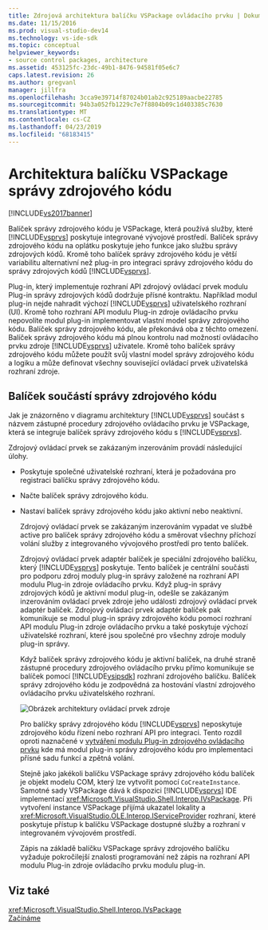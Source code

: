 ```yaml
---
title: Zdrojová architektura balíčku VSPackage ovládacího prvku | Dokumentace Microsoftu
ms.date: 11/15/2016
ms.prod: visual-studio-dev14
ms.technology: vs-ide-sdk
ms.topic: conceptual
helpviewer_keywords:
- source control packages, architecture
ms.assetid: 453125fc-23dc-49b1-8476-94581f05e6c7
caps.latest.revision: 26
ms.author: gregvanl
manager: jillfra
ms.openlocfilehash: 3cca9e39714f87024b01ab2c925189aacbe22785
ms.sourcegitcommit: 94b3a052fb1229c7e7f8804b09c1d403385c7630
ms.translationtype: MT
ms.contentlocale: cs-CZ
ms.lasthandoff: 04/23/2019
ms.locfileid: "68183415"
---
```

# <a name="source-control-vspackage-architecture"></a>Architektura balíčku VSPackage správy zdrojového kódu
[!INCLUDE[vs2017banner](../../includes/vs2017banner.md)]

Balíček správy zdrojového kódu je VSPackage, která používá služby, které [!INCLUDE[vsprvs](../../includes/vsprvs-md.md)] poskytuje integrované vývojové prostředí. Balíček správy zdrojového kódu na oplátku poskytuje jeho funkce jako službu správy zdrojových kódů. Kromě toho balíček správy zdrojového kódu je větší variabilitu alternativní než plug-in pro integraci správy zdrojového kódu do správy zdrojových kódů [!INCLUDE[vsprvs](../../includes/vsprvs-md.md)].  
  
 Plug-in, který implementuje rozhraní API zdrojový ovládací prvek modulu Plug-in správy zdrojových kódů dodržuje přísné kontraktu. Například modul plug-in nejde nahradit výchozí [!INCLUDE[vsprvs](../../includes/vsprvs-md.md)] uživatelského rozhraní (UI). Kromě toho rozhraní API modulu Plug-in zdroje ovládacího prvku nepovolíte modul plug-in implementovat vlastní model správy zdrojového kódu. Balíček správy zdrojového kódu, ale překonává oba z těchto omezení. Balíček správy zdrojového kódu má plnou kontrolu nad možností ovládacího prvku zdroje [!INCLUDE[vsprvs](../../includes/vsprvs-md.md)] uživatele. Kromě toho balíček správy zdrojového kódu můžete použít svůj vlastní model správy zdrojového kódu a logiku a může definovat všechny související ovládací prvek uživatelská rozhraní zdroje.  
  
## <a name="source-control-package-components"></a>Balíček součástí správy zdrojového kódu  
 Jak je znázorněno v diagramu architektury [!INCLUDE[vsprvs](../../includes/vsprvs-md.md)] součást s názvem zástupné procedury zdrojového ovládacího prvku je VSPackage, která se integruje balíček správy zdrojového kódu s [!INCLUDE[vsprvs](../../includes/vsprvs-md.md)].  
  
 Zdrojový ovládací prvek se zakázaným inzerováním provádí následující úlohy.  
  
- Poskytuje společné uživatelské rozhraní, která je požadována pro registraci balíčku správy zdrojového kódu.  
  
- Načte balíček správy zdrojového kódu.  
  
- Nastaví balíček správy zdrojového kódu jako aktivní nebo neaktivní.  
  
  Zdrojový ovládací prvek se zakázaným inzerováním vypadat ve službě active pro balíček správy zdrojového kódu a směrovat všechny příchozí volání služby z integrovaného vývojového prostředí pro tento balíček.  
  
  Zdrojový ovládací prvek adaptér balíček je speciální zdrojového balíčku, který [!INCLUDE[vsprvs](../../includes/vsprvs-md.md)] poskytuje. Tento balíček je centrální součásti pro podporu zdroj moduly plug-in správy založené na rozhraní API modulu Plug-in zdroje ovládacího prvku. Když plug-in správy zdrojových kódů je aktivní modul plug-in, odešle se zakázaným inzerováním ovládací prvek zdroje jeho události zdrojový ovládací prvek adaptér balíček. Zdrojový ovládací prvek adaptér balíček pak komunikuje se modul plug-in správy zdrojového kódu pomocí rozhraní API modulu Plug-in zdroje ovládacího prvku a také poskytuje výchozí uživatelské rozhraní, které jsou společné pro všechny zdroje moduly plug-in správy.  
  
  Když balíček správy zdrojového kódu je aktivní balíček, na druhé straně zástupné procedury zdrojového ovládacího prvku přímo komunikuje se balíček pomocí [!INCLUDE[vsipsdk](../../includes/vsipsdk-md.md)] rozhraní zdrojového balíčku. Balíček správy zdrojového kódu je zodpovědná za hostování vlastní zdrojového ovládacího prvku uživatelského rozhraní.  
  
  ![Obrázek architektury ovládací prvek zdroje](../../extensibility/internals/media/vsipsccarch.gif "VSIPSCCArch")  
  
  Pro balíčky správy zdrojového kódu [!INCLUDE[vsprvs](../../includes/vsprvs-md.md)] neposkytuje zdrojového kódu řízení nebo rozhraní API pro integraci. Tento rozdíl oproti naznačené v [vytváření modulu Plug-in zdrojového ovládacího prvku](../../extensibility/internals/creating-a-source-control-plug-in.md) kde má modul plug-in správy zdrojového kódu pro implementaci přísné sadu funkcí a zpětná volání.  
  
  Stejně jako jakékoli balíčku VSPackage správy zdrojového kódu balíček je objekt modelu COM, který lze vytvořit pomocí `CoCreateInstance`. Samotné sady VSPackage dává k dispozici [!INCLUDE[vsprvs](../../includes/vsprvs-md.md)] IDE implementací <xref:Microsoft.VisualStudio.Shell.Interop.IVsPackage>. Při vytvoření instance VSPackage přijímá ukazatel lokality a <xref:Microsoft.VisualStudio.OLE.Interop.IServiceProvider> rozhraní, které poskytuje přístup k balíčku VSPackage dostupné služby a rozhraní v integrovaném vývojovém prostředí.  
  
  Zápis na základě balíčku VSPackage správy zdrojového balíčku vyžaduje pokročilejší znalosti programování než zápis na rozhraní API modulu Plug-in zdroje ovládacího prvku modulu plug-in.  
  
## <a name="see-also"></a>Viz také  
 <xref:Microsoft.VisualStudio.Shell.Interop.IVsPackage>   
 [Začínáme](../../extensibility/internals/getting-started-with-source-control-vspackages.md)
